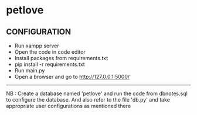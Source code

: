 # petlove
CONFIGURATION
------------

 * Run xampp server
 * Open the code in code editor
 * Install packages from requirements.txt
 * pip install -r requirements.txt
 * Run main.py
 * Open a browser and go to http://127.0.0.1:5000/
------------
NB : Create a database named 'petlove' and run the code from dbnotes.sql to configure the database. And also refer to the file 'db.py' and take appropriate user configurations as mentioned there